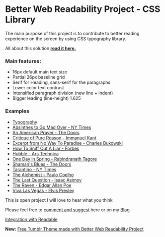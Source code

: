 # Better Web Readability Project - CSS Library #

The main purpose of this project is to contribute to better reading experience on the screen by using CSS typography library.


All about this solution **[read it here.](http://www.vcarrer.com/2009/05/how-we-read-on-web-and-how-can-we.html)**

### Main features: ###

  * 16px default main text size
  * Partial 26px  baseline grid
  * Serif for Heading, sans-serif for the paragraphs
  * Lower color text contrast
  * Intensified paragraph division (new line + indent)
  * Bigger leading (line-height) 1.625

### Examples ###

  * [Typography](https://dl.dropbox.com/u/2111778/Better-Web-Readability-Project-CSS-Library/typography.html)
  * [Absinthes to Go Mad Over - NY Times](https://dl.dropbox.com/u/2111778/Better-Web-Readability-Project-CSS-Library/Absinthes-to-Go-Mad-Over.html)
  * [An American Prayer - The Doors](https://dl.dropbox.com/u/2111778/Better-Web-Readability-Project-CSS-Library/An-American-Prayer.html)
  * [Critique of Pure Reason - Immanuel Kant ](https://dl.dropbox.com/u/2111778/Better-Web-Readability-Project-CSS-Library/Critique-of-Pure-Reason.html)
  * [Excerpt from No Way To Paradise - Charles Bukowski](https://dl.dropbox.com/u/2111778/Better-Web-Readability-Project-CSS-Library/Excerpt-from-No-Way-To-Paradise.html)
  * [How To Sniff Out A Liar - Forbes](https://dl.dropbox.com/u/2111778/Better-Web-Readability-Project-CSS-Library/How-To-Sniff-Out-A-Liar.html)
  * [Hubble - Ars Technica](https://dl.dropbox.com/u/2111778/Better-Web-Readability-Project-CSS-Library/Hubble.html)
  * [One Day in Spring - Rabindranath Tagore](https://dl.dropbox.com/u/2111778/Better-Web-Readability-Project-CSS-Library/One-Day-In-Spring.html)
  * [Shaman's Blues - The Doors](https://dl.dropbox.com/u/2111778/Better-Web-Readability-Project-CSS-Library/Shaman's-Blues.html)
  * [Tarantino - NY Times](https://dl.dropbox.com/u/2111778/Better-Web-Readability-Project-CSS-Library/Tarantino.html)
  * [The Alchemist - Paulo Coelho ](https://dl.dropbox.com/u/2111778/Better-Web-Readability-Project-CSS-Library/The-Alchemist.htm)
  * [The Last Question - Isaac Asimov](https://dl.dropbox.com/u/2111778/Better-Web-Readability-Project-CSS-Library/Asimov.html)
  * [The Raven - Edgar Allan Poe](https://dl.dropbox.com/u/2111778/Better-Web-Readability-Project-CSS-Library/The-Raven.html)
  * [Viva Las Vegas - Elvis Presley](https://dl.dropbox.com/u/2111778/Better-Web-Readability-Project-CSS-Library/Viva-Las-Vegas.html)


This is open project I will love to hear what you think

Please feel free to
[comment and suggest](http://code.google.com/p/better-web-readability-project/wiki/Comments) here or on my [Blog](http://www.vcarrer.com/2009/05/how-we-read-on-web-and-how-can-we.html)

[Integration with Readable](http://readable-app.appspot.com/setup.html?better_web_readability)

**New:** [Free Tumblr Theme made with Better Web Readability Project](http://www.tumblr.com/theme/17806)